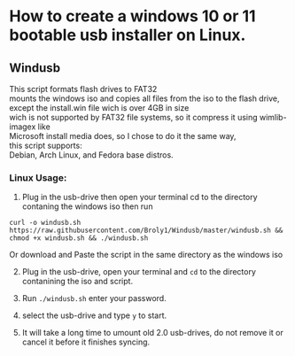 # How to create a windows 10 or 11 bootable usb installer on Linux.

## Windusb
This script formats flash drives to FAT32    
mounts the windows iso and copies all files from the iso to the flash drive,    
except the install.win file wich is over 4GB in size  
wich is not supported by FAT32 file systems, so it compress it using wimlib-imagex like   
Microsoft install media does, so I chose to do it the same way,  
this script supports:  
Debian, Arch Linux, and Fedora base distros.  

### Linux Usage:

   1. Plug in the usb-drive then open your terminal cd to the directory contaning the windows iso then run  

   ```
   curl -o windusb.sh https://raw.githubusercontent.com/Broly1/Windusb/master/windusb.sh && chmod +x windusb.sh && ./windusb.sh
   ```  
  Or download and Paste the script in the same directory as the windows iso
   
   2. Plug in the usb-drive, open your terminal and ``cd`` to the directory contanining the iso and script.

   3. Run `./windusb.sh` enter your password.

   4. select the usb-drive and type ``y`` to start.
  
   5. It will take a long time to umount old 2.0 usb-drives, do not remove it or cancel it before it finishes syncing. 

